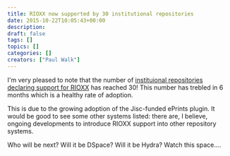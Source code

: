 ```yaml
---
title: RIOXX now supported by 30 institutional repositories
date: 2015-10-22T10:05:43+00:00
description: 
draft: false
tags: []
topics: []
categories: []
creators: ["Paul Walk"]
---
```


I'm very pleased to note that the number of [instituional repositories declaring support for RIOXX](http://rioxx.net/implementation/) has reached 30! This number has trebled in 6 months which is a healthy rate of adoption.

This is due to the growing adoption of the Jisc-funded ePrints plugin. It would be good to see some other systems listed: there are, I believe, ongoing developments to introduce RIOXX support into other repository systems.

Who will be next? Will it be DSpace? Will it be Hydra? Watch this space....